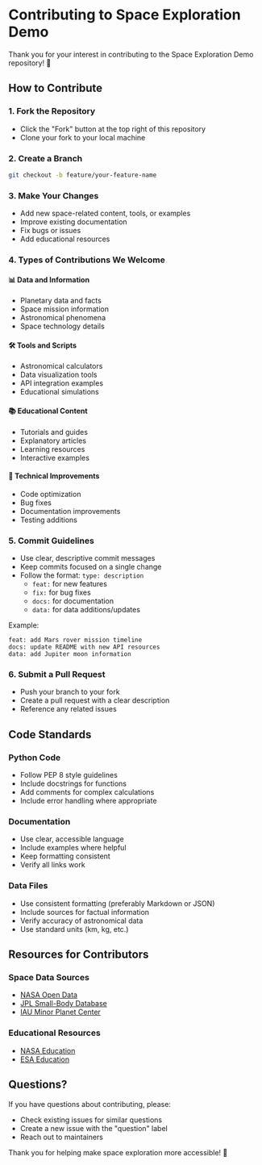 # Contributing to Space Exploration Demo

Thank you for your interest in contributing to the Space Exploration Demo repository! 🚀

## How to Contribute

### 1. Fork the Repository
- Click the "Fork" button at the top right of this repository
- Clone your fork to your local machine

### 2. Create a Branch
```bash
git checkout -b feature/your-feature-name
```

### 3. Make Your Changes
- Add new space-related content, tools, or examples
- Improve existing documentation
- Fix bugs or issues
- Add educational resources

### 4. Types of Contributions We Welcome

#### 📊 Data and Information
- Planetary data and facts
- Space mission information
- Astronomical phenomena
- Space technology details

#### 🛠️ Tools and Scripts
- Astronomical calculators
- Data visualization tools
- API integration examples
- Educational simulations

#### 📚 Educational Content
- Tutorials and guides
- Explanatory articles
- Learning resources
- Interactive examples

#### 🔧 Technical Improvements
- Code optimization
- Bug fixes
- Documentation improvements
- Testing additions

### 5. Commit Guidelines
- Use clear, descriptive commit messages
- Keep commits focused on a single change
- Follow the format: `type: description`
  - `feat:` for new features
  - `fix:` for bug fixes
  - `docs:` for documentation
  - `data:` for data additions/updates

Example:
```
feat: add Mars rover mission timeline
docs: update README with new API resources
data: add Jupiter moon information
```

### 6. Submit a Pull Request
- Push your branch to your fork
- Create a pull request with a clear description
- Reference any related issues

## Code Standards

### Python Code
- Follow PEP 8 style guidelines
- Include docstrings for functions
- Add comments for complex calculations
- Include error handling where appropriate

### Documentation
- Use clear, accessible language
- Include examples where helpful
- Keep formatting consistent
- Verify all links work

### Data Files
- Use consistent formatting (preferably Markdown or JSON)
- Include sources for factual information
- Verify accuracy of astronomical data
- Use standard units (km, kg, etc.)

## Resources for Contributors

### Space Data Sources
- [NASA Open Data](https://data.nasa.gov/)
- [JPL Small-Body Database](https://ssd.jpl.nasa.gov/sbdb.cgi)
- [IAU Minor Planet Center](https://minorplanetcenter.net/)

### Educational Resources
- [NASA Education](https://www.nasa.gov/audience/foreducators/)
- [ESA Education](https://www.esa.int/Education)

## Questions?

If you have questions about contributing, please:
- Check existing issues for similar questions
- Create a new issue with the "question" label
- Reach out to maintainers

Thank you for helping make space exploration more accessible! 🌌
